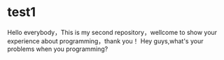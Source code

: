# test1
Hello everybody，This is my second repository，wellcome to show your experience about programming，thank you！
Hey guys,what's your problems when you programming?

